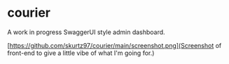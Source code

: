 # courier

A work in progress SwaggerUI style admin dashboard.

[https://github.com/skurtz97/courier/main/screenshot.png](Screenshot of front-end to give a little vibe of what I'm going for.)
